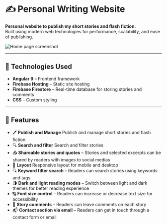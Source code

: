 # ✍️ Personal Writing Website

**Personal website to publish my short stories and flash fiction.**  
Built using modern web technologies for performance, scalability, and ease of publishing.

![Home page screenshot](assets/images/screenshot-home.png)

---

## 🚀 Technologies Used

- **Angular 9** – Frontend framework
- **Firebase Hosting** – Static site hosting
- **Firebase Firestore** – Real-time database for storing stories and comments
- **CSS** – Custom styling

---

## 📸 Features

- 🖊️ **Publish and Manage** Publish and manage short stories and flash fiction
- 🔍 **Search and filter** Search and filter stories
- 📤 **Shareable stories and quotes** – Stories and selected excerpts can be shared by readers with images to social medias
- 📱 **Layout** Responsive layout for mobile and desktop 
- 🔍 **Keyword filter search** – Readers can search stories using keywords and tags
- 🌗 **Dark and light reading modes** – Switch between light and dark themes for better reading experience
- 🔠 **Font size control** – Readers can increase or decrease text size for accessibility
- 💬 **Story comments** – Readers can leave comments on each story
- 📬 **Contact section via email** – Readers can get in touch through a contact form or email